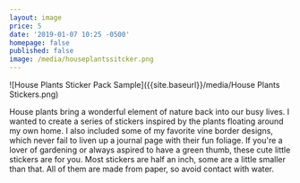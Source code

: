 ```yaml
---
layout: image
price: 5
date: '2019-01-07 10:25 -0500'
homepage: false
published: false
image: /media/houseplantssitcker.png
---
```

![House Plants Sticker Pack Sample]({{site.baseurl}}/media/House Plants Stickers.png)

House plants bring a wonderful element of nature back into our busy lives. I wanted to create a series of stickers inspired by the plants floating around my own home. I also included some of my favorite vine border designs, which never fail to liven up a journal page with their fun foliage. If you're a lover of gardening or always aspired to have a green thumb, these cute little stickers are for you. Most stickers are half an inch, some are a little smaller than that. All of them are made from paper, so avoid contact with water.
